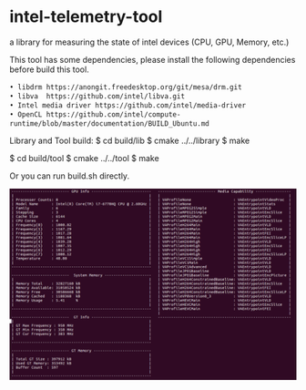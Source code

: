 # intel-telemetry-tool
a library for measuring the state of intel devices (CPU, GPU, Memory, etc.)

This tool has some dependencies, please install the following dependencies before build this tool.

	• libdrm https://anongit.freedesktop.org/git/mesa/drm.git
	• libva  https://github.com/intel/libva.git
	• Intel media driver https://github.com/intel/media-driver
	• OpenCL https://github.com/intel/compute-runtime/blob/master/documentation/BUILD_Ubuntu.md
	
	
Library and Tool build:
$ cd build/lib
$ cmake ../../library
$ make

$ cd build/tool
$ cmake ../../tool
$ make

Or you can run build.sh directly.


![screenshot](https://github.com/Xiaogang-Li/intel-telemetry-tool/blob/master/screenshot.png)
